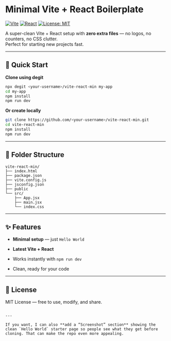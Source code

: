 # Minimal Vite + React Boilerplate

[![Vite](https://img.shields.io/badge/Vite-5.0+-646CFF?style=for-the-badge&logo=vite&logoColor=white)](https://vitejs.dev/)
[![React](https://img.shields.io/badge/React-18+-61DAFB?style=for-the-badge&logo=react&logoColor=black)](https://react.dev/)
[![License: MIT](https://img.shields.io/badge/License-MIT-yellow.svg?style=for-the-badge)](LICENSE)

A super-clean Vite + React setup with **zero extra files** — no logos, no counters, no CSS clutter.  
Perfect for starting new projects fast.

---

## 🚀 Quick Start

**Clone using degit**  
```bash
npx degit <your-username>/vite-react-min my-app
cd my-app
npm install
npm run dev
````

**Or create locally**

```bash
git clone https://github.com/<your-username>/vite-react-min.git
cd vite-react-min
npm install
npm run dev
```

---

## 📂 Folder Structure

```
vite-react-min/
├── index.html
├── package.json
├── vite.config.js
├── jsconfig.json
├── public
└── src/
    ├── App.jsx
    ├── main.jsx
    └── index.css
```

---

## ✨ Features

- **Minimal setup** — just `Hello World`
    
- **Latest Vite + React**
    
- Works instantly with `npm run dev`
    
- Clean, ready for your code
    

---

## 📜 License

MIT License — free to use, modify, and share.

```

---

If you want, I can also **add a “Screenshot” section** showing the clean `Hello World` starter page so people see what they get before cloning. That can make the repo even more appealing.
```
